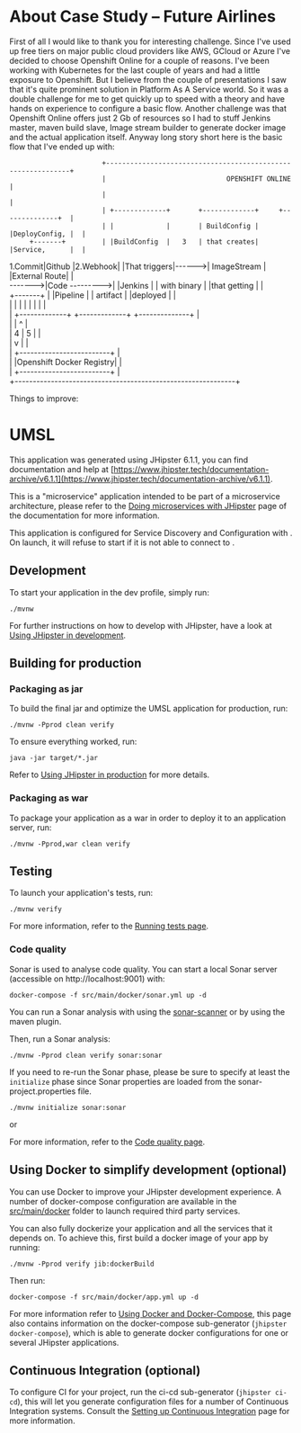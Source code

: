 
# About Case Study – Future Airlines

First of all I would like to thank you for interesting challenge.
Since I've used up free tiers on major public cloud providers like AWS, GCloud or Azure I've decided to choose Openshift Online for a couple of reasons. I've been working with Kubernetes for the last couple of years and had a little exposure to Openshift.
But I believe from the couple of presentations I saw that it's quite prominent solution in Platform As A Service world.
So it was a double challenge for me to get quickly up to speed with a theory and have hands on experience to configure a basic flow.
Another challenge was that Openshift Online offers just 2 Gb of resources so I had to stuff Jenkins master, maven build slave,
Image stream builder to generate docker image and the actual application itself.
Anyway long story short here is the basic flow that I've ended up with:

                           +-------------------------------------------------------------+                                                                 
                           |                              OPENSHIFT ONLINE               |                                                                 
                           |                                                             |                                                                 
                           | +-------------+       +-------------+     +--------------+  |                                                                 
                           | |             |       | BuildConfig |     |DeployConfig, |  |                                                                 
         +-------+         | |BuildConfig  |   3   | that creates|     |Service,      |  |                                                                 
 1.Commit|Github |2.Webhook| |That triggers|------>| ImageStream |     |External Route|  |                                                                 
 ------->|Code   --------->| |Jenkins      |       | with binary |     |that getting  |  |                                                                 
         +-------+         | |Pipeline     |       | artifact    |     |deployed      |  |                                                                 
                           | |             |       |             |     |              |  |                                                                 
                           | +-------------+       +-------------+     +--------------+  |                                                                 
                           |                               |                  ^          |                                                                 
                           |                             4 |                5 |          |                                                                 
                           |                               v                  |          |                                                                 
                           |                              +-------------------------+    |                                                                 
                           |                              |Openshift Docker Registry|    |                                                                 
                           |                              +-------------------------+    |                                                                 
                           +-------------------------------------------------------------+                                                                 

Things to improve:





# UMSL

This application was generated using JHipster 6.1.1, you can find documentation and help at [https://www.jhipster.tech/documentation-archive/v6.1.1](https://www.jhipster.tech/documentation-archive/v6.1.1).

This is a "microservice" application intended to be part of a microservice architecture, please refer to the [Doing microservices with JHipster][] page of the documentation for more information.

This application is configured for Service Discovery and Configuration with . On launch, it will refuse to start if it is not able to connect to .

## Development

To start your application in the dev profile, simply run:

    ./mvnw

For further instructions on how to develop with JHipster, have a look at [Using JHipster in development][].

## Building for production

### Packaging as jar

To build the final jar and optimize the UMSL application for production, run:

    ./mvnw -Pprod clean verify

To ensure everything worked, run:

    java -jar target/*.jar

Refer to [Using JHipster in production][] for more details.

### Packaging as war

To package your application as a war in order to deploy it to an application server, run:

    ./mvnw -Pprod,war clean verify

## Testing

To launch your application's tests, run:

    ./mvnw verify

For more information, refer to the [Running tests page][].

### Code quality

Sonar is used to analyse code quality. You can start a local Sonar server (accessible on http://localhost:9001) with:

```
docker-compose -f src/main/docker/sonar.yml up -d
```

You can run a Sonar analysis with using the [sonar-scanner](https://docs.sonarqube.org/display/SCAN/Analyzing+with+SonarQube+Scanner) or by using the maven plugin.

Then, run a Sonar analysis:

```
./mvnw -Pprod clean verify sonar:sonar
```

If you need to re-run the Sonar phase, please be sure to specify at least the `initialize` phase since Sonar properties are loaded from the sonar-project.properties file.

```
./mvnw initialize sonar:sonar
```

or

For more information, refer to the [Code quality page][].

## Using Docker to simplify development (optional)

You can use Docker to improve your JHipster development experience. A number of docker-compose configuration are available in the [src/main/docker](src/main/docker) folder to launch required third party services.

You can also fully dockerize your application and all the services that it depends on.
To achieve this, first build a docker image of your app by running:

    ./mvnw -Pprod verify jib:dockerBuild

Then run:

    docker-compose -f src/main/docker/app.yml up -d

For more information refer to [Using Docker and Docker-Compose][], this page also contains information on the docker-compose sub-generator (`jhipster docker-compose`), which is able to generate docker configurations for one or several JHipster applications.

## Continuous Integration (optional)

To configure CI for your project, run the ci-cd sub-generator (`jhipster ci-cd`), this will let you generate configuration files for a number of Continuous Integration systems. Consult the [Setting up Continuous Integration][] page for more information.

[jhipster homepage and latest documentation]: https://www.jhipster.tech
[jhipster 6.1.1 archive]: https://www.jhipster.tech/documentation-archive/v6.1.1
[doing microservices with jhipster]: https://www.jhipster.tech/documentation-archive/v6.1.1/microservices-architecture/
[using jhipster in development]: https://www.jhipster.tech/documentation-archive/v6.1.1/development/
[using docker and docker-compose]: https://www.jhipster.tech/documentation-archive/v6.1.1/docker-compose
[using jhipster in production]: https://www.jhipster.tech/documentation-archive/v6.1.1/production/
[running tests page]: https://www.jhipster.tech/documentation-archive/v6.1.1/running-tests/
[code quality page]: https://www.jhipster.tech/documentation-archive/v6.1.1/code-quality/
[setting up continuous integration]: https://www.jhipster.tech/documentation-archive/v6.1.1/setting-up-ci/
